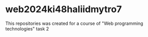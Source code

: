 # web2024ki48haliidmytro7
This repositories was created for a course of "Web programming technologies"
task 2
